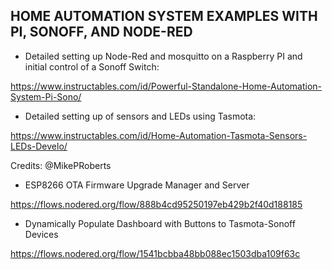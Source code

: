 ## HOME AUTOMATION SYSTEM EXAMPLES WITH PI, SONOFF, AND NODE-RED

* Detailed setting up Node-Red and mosquitto on a Raspberry PI and initial control of a Sonoff Switch:

https://www.instructables.com/id/Powerful-Standalone-Home-Automation-System-Pi-Sono/

* Detailed setting up of sensors and LEDs using Tasmota:

https://www.instructables.com/id/Home-Automation-Tasmota-Sensors-LEDs-Develo/

Credits: @MikePRoberts

* ESP8266 OTA Firmware Upgrade Manager and Server

https://flows.nodered.org/flow/888b4cd95250197eb429b2f40d188185

* Dynamically Populate Dashboard with Buttons to Tasmota-Sonoff Devices

https://flows.nodered.org/flow/1541bcbba48bb088ec1503dba109f63c